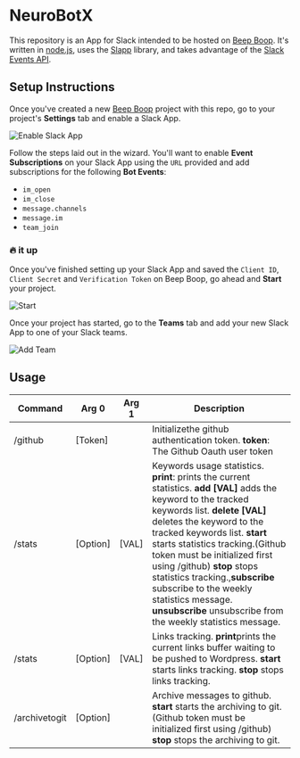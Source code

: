 # NeuroBotX

This repository is an App for Slack intended to be hosted on [Beep Boop][bb].  It's written in [node.js](), uses the [Slapp][slapp] library, and takes advantage of the [Slack Events API][slack-events-api].

## Setup Instructions

Once you've created a new [Beep Boop](bb) project with this repo, go to your project's **Settings** tab and enable a Slack App.

![Enable Slack App](https://cloud.githubusercontent.com/assets/367275/19362140/b4039c86-9142-11e6-9b31-941609c1b090.gif)

Follow the steps laid out in the wizard. You'll want to enable **Event Subscriptions** on your Slack App using the `URL` provided and add subscriptions for the following **Bot Events**:

+ `im_open`
+ `im_close`
+ `message.channels`
+ `message.im`
+ `team_join`

### 🔥 it up

Once you've finished setting up your Slack App and saved the `Client ID`, `Client Secret` and `Verification Token` on Beep Boop, go ahead and **Start** your project.

![Start](https://cloud.githubusercontent.com/assets/367275/19364564/edb43efa-914b-11e6-9265-d33122bf5f9a.png)

Once your project has started, go to the **Teams** tab and add your new Slack App to one of your Slack teams.

![Add Team](https://cloud.githubusercontent.com/assets/367275/19364343/012e4922-914b-11e6-8f0a-bb020b016fd2.png)

## Usage

| Command       | Arg 0    | Arg 1 | Description                                                                                                                                                                                                                                                                                                                                                                                                                                                    |
|---------------|----------|-------|----------------------------------------------------------------------------------------------------------------------------------------------------------------------------------------------------------------------------------------------------------------------------------------------------------------------------------------------------------------------------------------------------------------------------------------------------------------|
| /github       | [Token]  |       | Initializethe github authentication token. **token**: The Github Oauth user token                                                                                                                                                                                                                                                                                                                                                                              |
| /stats        | [Option] | [VAL] | Keywords usage statistics. **print**: prints the current statistics. **add [VAL]** adds the keyword to the tracked keywords list. **delete [VAL]** deletes the keyword to the tracked keywords list. **start** starts statistics tracking.(Github token must be initialized first using /github) **stop** stops statistics tracking.,**subscribe** subscribe to the weekly statistics message. **unsubscribe** unsubscribe from the weekly statistics message. |
| /stats        | [Option] | [VAL] | Links tracking. **print**prints the current links buffer waiting to be pushed to Wordpress. **start** starts links tracking. **stop** stops links tracking.                                                                                                                                                                                                                                                                                                    |
| /archivetogit | [Option] |       | Archive messages to github. **start** starts the archiving to git. (Github token must be initialized first using /github) **stop** stops the archiving to git.                                                                                                                                                                                                                                                                                                 |

[bb]: https://beepboophq.com
[slapp]: https://github.com/BeepBoopHQ/slapp
[slack-events-api]: https://api.slack.com/events-api
[presence-polyfill]: https://github.com/BeepBoopHQ/beepboop-slapp-presence-polyfill
